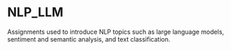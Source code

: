 # NLP_LLM
Assignments used to introduce NLP topics such as large language models, sentiment and semantic analysis, and text classification.
